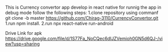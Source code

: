 This is Currency convertor app develop in react native
for runnig the app in debug mode follow the following steps:
    1.clone repository using commanf git clone -b master https://github.com/Chirag-3110/CurrencyConvertor.git    
    1.run npm install.
    2.run npx react-native run-android

Drive Link for apk
https://drive.google.com/file/d/1S77Fa_NoCQec6dIJZVemioh0GN5d6QJ-/view?usp=sharing